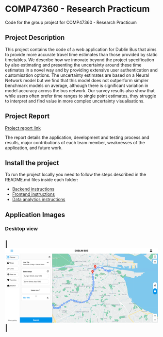 # COMP47360 - Research Practicum

Code for the group project for COMP47360 - Research Practicum

## Project Description

This project contains the code of a web application for Dublin Bus that aims to provide
more accurate travel time estimates than those provided by static timetables. We describe how
we innovate beyond the project specification by also estimating and presenting the uncertainty
around these time estimates in a novel way and by providing extensive user authentication and
customisation options. The uncertainty estimates are based on a Neural Network model but we
find that this model does not outperform simpler benchmark models on average, although there is
significant variation in model accuracy across the bus network. Our survey results also show that
while users often prefer time ranges to single point estimates, they struggle to interpret and find
value in more complex uncertainty visualisations. 

## Project Report

[Project report link](report/COMP47360__Team_13_Group_Report.pdf)

The report details the application, development
and testing process and results, major contributions of each team member, weaknesses of the
application, and future work.

## Install the project

To run the project locally you need to follow the steps described in the README.md files inside each folder:

- [Backend instructions](backend/README.md)
- [Frontend instructions](frontend/README.md)
- [Data analytics instructions](data_analytics/README.md)

## Application Images

### Desktop view

| ![Desktop view](report/images/desktop-view.png) |
-